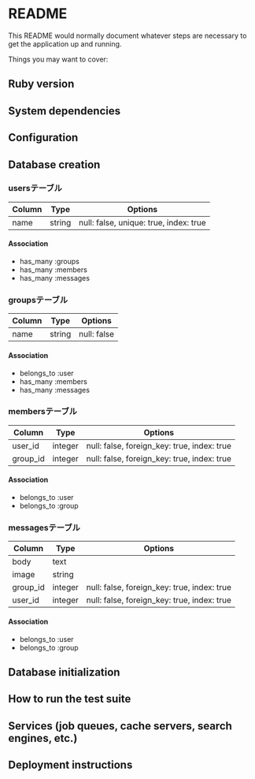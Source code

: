 # README

This README would normally document whatever steps are necessary to get the
application up and running.

Things you may want to cover:

## Ruby version

## System dependencies

## Configuration

## Database creation

### usersテーブル

|Column|Type|Options|
|------|----|-------|
|name|string|null: false, unique: true, index: true|

#### Association

- has_many :groups
- has_many :members
- has_many :messages

### groupsテーブル

|Column|Type|Options|
|------|----|-------|
|name|string|null: false|

#### Association

- belongs_to :user
- has_many :members
- has_many :messages

### membersテーブル

|Column|Type|Options|
|------|----|-------|
|user_id|integer|null: false, foreign_key: true, index: true|
|group_id|integer|null: false, foreign_key: true, index: true|

#### Association

- belongs_to :user
- belongs_to :group

### messagesテーブル

|Column|Type|Options|
|------|----|-------|
|body|text||
|image|string||
|group_id|integer|null: false, foreign_key: true, index: true|
|user_id|integer|null: false, foreign_key: true, index: true|

#### Association

- belongs_to :user
- belongs_to :group

## Database initialization

## How to run the test suite

## Services (job queues, cache servers, search engines, etc.)

## Deployment instructions

